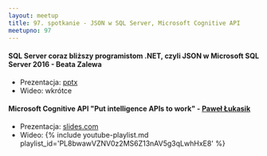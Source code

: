 ```yaml
---
layout: meetup
title: 97. spotkanie - JSON w SQL Server, Microsoft Cognitive API
meetupno: 97
---
```


#### SQL Server coraz bliższy programistom .NET, czyli JSON w Microsoft SQL Server 2016 - Beata Zalewa
* Prezentacja: [pptx](/assets/JSON-SQLServer2016.pptx)
* Wideo: wkrótce

#### Microsoft Cognitive API "Put intelligence APIs to work" - [Paweł Łukasik](https://twitter.com/pawel_lukasik)
* Prezentacja: [slides.com](http://slides.com/pawellukasik/microsoft-cognitive-services-17)
* Wideo: {% include youtube-playlist.md playlist_id='PL8bwawVZNV0z2MS6Z13nAV5g3qLwhHxE8' %}
